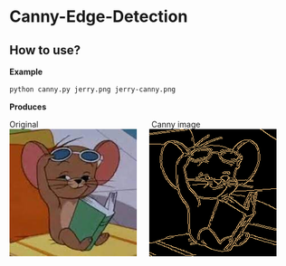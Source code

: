 # Canny-Edge-Detection

## How to use?

**Example**

```sh
python canny.py jerry.png jerry-canny.png
```

**Produces** 

Original &emsp;&emsp;&emsp;&emsp;&emsp;&emsp;&emsp;&emsp;&emsp;&emsp;&emsp;&emsp;&emsp;&emsp;Canny image\
![jerry.png](jerry.jpg)
&emsp;
![jerry-canny.png](jerry-canny.png)